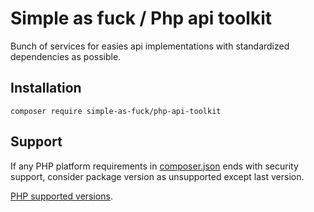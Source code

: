 # Simple as fuck / Php api toolkit

Bunch of services for easies api implementations with standardized dependencies as possible.

## Installation

```console
composer require simple-as-fuck/php-api-toolkit
```

## Support

If any PHP platform requirements in [composer.json](../composer.json) ends with security support,
consider package version as unsupported except last version.

[PHP supported versions](https://www.php.net/supported-versions.php).
